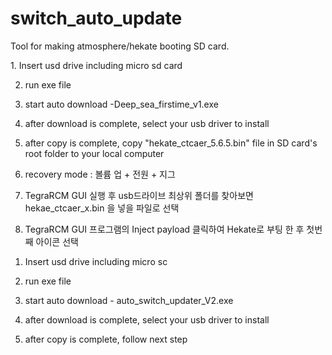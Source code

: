 # switch_auto_update

Tool for making atmosphere/hekate booting SD card.

<first time user>
1. Insert usd drive including micro sd card

2. run exe file

3. start auto download -Deep_sea_firstime_v1.exe

4. after download is complete, select your usb driver to install

5. after copy is complete, copy "hekate_ctcaer_5.6.5.bin" file in SD card's root folder to your local computer

6. recovery mode : 볼륨 업 + 전원 + 지그

7. TegraRCM GUI 실행 후 usb드라이브 최상위 폴더를 찾아보면 hekae_ctcaer_x.bin 을 넣을 파일로 선택

8. TegraRCM GUI 프로그램의 Inject payload 클릭하여 Hekate로 부팅 한 후 첫번째 아이콘 선택
  
  
<update>

1. Insert usd drive including micro sc

2. run exe file

3. start auto download - auto_switch_updater_V2.exe

4. after download is complete, select your usb driver to install

5. after copy is complete, follow next step
